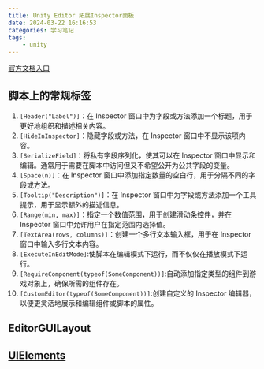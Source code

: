 ```yaml
---
title: Unity Editor 拓展Inspector面板
date: 2024-03-22 16:16:53
categories: 学习笔记
tags:
    - unity
---
```

[官方文档入口](https://docs.unity.cn/cn/2021.1/Manual/UsingTheInspector.html)
## 脚本上的常规标签
1. `[Header("Label")]`：在 Inspector 窗口中为字段或方法添加一个标题，用于更好地组织和描述相关内容。
2. `[HideInInspector]`：隐藏字段或方法，在 Inspector 窗口中不显示该项内容。
3. `[SerializeField]`：将私有字段序列化，使其可以在 Inspector 窗口中显示和编辑。通常用于需要在脚本中访问但又不希望公开为公共字段的变量。
4. `[Space(n)]`：在 Inspector 窗口中添加指定数量的空白行，用于分隔不同的字段或方法。
5. `[Tooltip("Description")]`：在 Inspector 窗口中为字段或方法添加一个工具提示，用于显示额外的描述信息。
6. `[Range(min, max)]`：指定一个数值范围，用于创建滑动条控件，并在 Inspector 窗口中允许用户在指定范围内选择值。
7. `[TextArea(rows, columns)]`：创建一个多行文本输入框，用于在 Inspector 窗口中输入多行文本内容。
8. `[ExecuteInEditMode]`:使脚本在编辑模式下运行，而不仅仅在播放模式下运行。
9. `[RequireComponent(typeof(SomeComponent))]`:自动添加指定类型的组件到游戏对象上，确保所需的组件存在。
10. `[CustomEditor(typeof(SomeComponent))]`:创建自定义的 Inspector 编辑器，以便更灵活地展示和编辑组件或脚本的属性。

## EditorGUILayout 

## [UIElements](https://docs.unity.cn/cn/2019.4/Manual/UIElements.html)


